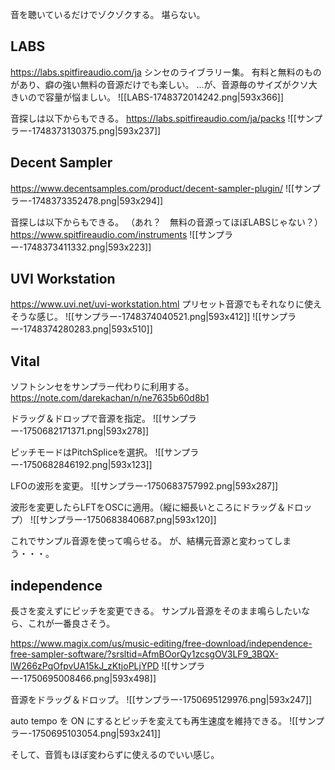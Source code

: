 音を聴いているだけでゾクゾクする。
堪らない。
## LABS
https://labs.spitfireaudio.com/ja
シンセのライブラリー集。
有料と無料のものがあり、癖の強い無料の音源だけでも楽しい。
…が、音源毎のサイズがクソ大きいので容量が悩ましい。
![[LABS-1748372014242.png|593x366]]

音探しは以下からもできる。
https://labs.spitfireaudio.com/ja/packs
![[サンプラー-1748373130375.png|593x237]]

## Decent Sampler
https://www.decentsamples.com/product/decent-sampler-plugin/
![[サンプラー-1748373352478.png|593x294]]

音探しは以下からもできる。
（あれ？　無料の音源ってほぼLABSじゃない？）
https://www.spitfireaudio.com/instruments
![[サンプラー-1748373411332.png|593x223]]

## UVI Workstation
https://www.uvi.net/uvi-workstation.html
プリセット音源でもそれなりに使えそうな感じ。
![[サンプラー-1748374040521.png|593x412]]
![[サンプラー-1748374280283.png|593x510]]

## Vital

ソフトシンセをサンプラー代わりに利用する。
https://note.com/darekachan/n/ne7635b60d8b1

ドラッグ＆ドロップで音源を指定。
![[サンプラー-1750682171371.png|593x278]]

ピッチモードはPitchSpliceを選択。
![[サンプラー-1750682846192.png|593x123]]

LFOの波形を変更。
![[サンプラー-1750683757992.png|593x287]]

波形を変更したらLFTをOSCに適用。（縦に細長いところにドラッグ＆ドロップ）
![[サンプラー-1750683840687.png|593x120]]

これでサンプル音源を使って鳴らせる。
が、結構元音源と変わってしまう・・・。

## independence

長さを変えずにピッチを変更できる。
サンプル音源をそのまま鳴らしたいなら、これが一番良さそう。

https://www.magix.com/us/music-editing/free-download/independence-free-sampler-software/?srsltid=AfmBOorQy1zcsgOV3LF9_3BQX-lW266zPqOfpvUA15kJ_zKtjoPLjYPD
![[サンプラー-1750695008466.png|593x498]]

音源をドラッグ＆ドロップ。
![[サンプラー-1750695129976.png|593x247]]

auto tempo を ON にするとピッチを変えても再生速度を維持できる。
![[サンプラー-1750695103054.png|593x241]]

そして、音質もほぼ変わらずに使えるのでいい感じ。



